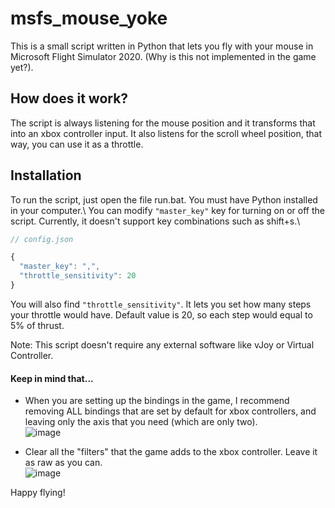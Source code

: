 # msfs_mouse_yoke

This is a small script written in Python that lets you fly with your mouse in Microsoft Flight Simulator 2020. (Why is this not implemented in the game yet?).


## How does it work?

The script is always listening for the mouse position and it transforms that into an xbox controller input. It also listens for the scroll wheel position, that way, you can use it as a throttle. 


## Installation

To run the script, just open the file run.bat. You must have Python installed in your computer.\\
You can modify `"master_key"` key for turning on or off the script. Currently, it doesn't support key combinations such as shift+s.\

```javascript
// config.json

{
  "master_key": ",",
  "throttle_sensitivity": 20
}

```

You will also find `"throttle_sensitivity"`. It lets you set how many steps your throttle would have. Default value is 20, so each step would equal to 5% of thrust.

Note: This script doesn't require any external software like vJoy or Virtual Controller.

#### Keep in mind that...
- When you are setting up the bindings in the game, I recommend removing ALL bindings that are set by default for xbox controllers, and leaving only the axis that you need (which are only two).\
![image](https://user-images.githubusercontent.com/81604853/198916272-5f92a8c7-013a-4614-98bd-637830455754.png)

- Clear all the "filters" that the game adds to the xbox controller. Leave it as raw as you can.\
![image](https://user-images.githubusercontent.com/81604853/198917548-432d4f79-d778-429b-b1d3-c74b97eac5b7.png)


Happy flying!